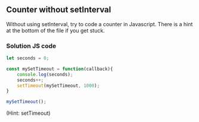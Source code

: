 ## Counter without setInterval

Without using setInterval, try to code a counter in Javascript. There is a hint at the bottom of the file if you get stuck.

### Solution JS code 

```js
let seconds = 0;

const mySetTimeout = function(callback){
    console.log(seconds);
    seconds++;
    setTimeout(mySetTimeout, 1000);
}

mySetTimeout();

```


































































(Hint: setTimeout)
